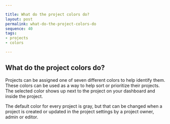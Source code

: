 ```yaml
---

title: What do the project colors do?
layout: post
permalink: what-do-the-project-colors-do
sequence: 40
tags:
- projects
- colors

---
```


## What do the project colors do?
Projects can be assigned one of seven different colors to help identify them. These colors can be used as a way to help sort or prioritize their projects. The selected color shows up next to the project on your dashboard and inside the project. 

The default color for every project is gray, but that can be changed when a project is created or updated in the project settings by a project owner, admin or editor. 
